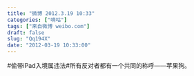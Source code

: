 ```yaml
---
title: "微博 2012.3.19 10:33"
categories: ["嘀咕"]
tags: ["来自微博 weibo.com"]
draft: false
slug: "Qq194X"
date: "2012-03-19 10:33:00"
---
```


<p>#偷带iPad入境属违法#所有反对者都有一个共同的称呼——苹果狗。 ​​​​</p>
